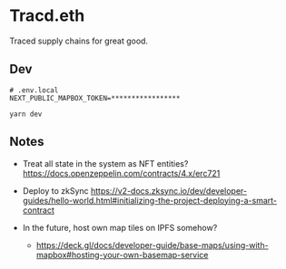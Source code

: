 # Tracd.eth
Traced supply chains for great good.

## Dev
```shell
# .env.local
NEXT_PUBLIC_MAPBOX_TOKEN=*****************
```

```shell
yarn dev
```

## Notes
- Treat all state in the system as NFT entities?
https://docs.openzeppelin.com/contracts/4.x/erc721

- Deploy to zkSync
https://v2-docs.zksync.io/dev/developer-guides/hello-world.html#initializing-the-project-deploying-a-smart-contract

- In the future, host own map tiles on IPFS somehow?
  - https://deck.gl/docs/developer-guide/base-maps/using-with-mapbox#hosting-your-own-basemap-service